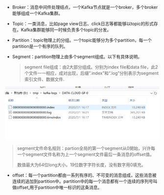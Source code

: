 - Broker：消息中间件处理结点，一个Kafka节点就是一个broker，多个broker能够组成一个Kafka集群。

- Topic：一类消息，比如page view日志、click日志等都能够以topic的形式存在。Kafka集群能够同一时候负责多个topic的分发。

- Partition：topic物理上的分组。一个topic能够分为多个partition，每一个partition是一个有序的队列。

- Segment：partition物理上由多个segment组成。以下有具体说明。

  > segment file组成：由2大部分组成。分别为index file和data file，此2个文件一一相应，成对出现，后缀”.index”和“.log”分别表示为segment索引文件、数据文件.

![](images/image-20200701165430802.png)

> segment文件命名规则：partion全局的第一个segment从0開始，兴许每一个segment文件名称为上一个segment文件最后一条消息的offset值。
>
> 数值最大为64位long大小。19位数字字符长度，没有数字用0填充。

- offset：每一个partition都由一系列有序的、不可变的消息组成，这些消息被连续的追加到partition中。partition中的每一个消息都有一个连续的序列号叫做offset,用于partition中唯一标识的这条消息。